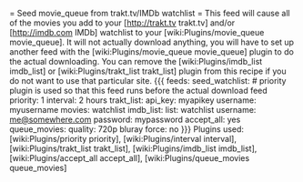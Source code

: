 = Seed movie_queue from trakt.tv/IMDb watchlist =
This feed will cause all of the movies you add to your [http://trakt.tv trakt.tv] and/or [http://imdb.com IMDb] watchlist to your [wiki:Plugins/movie_queue movie_queue]. It will not actually download anything, you will have to set up another feed with the [wiki:Plugins/movie_queue movie_queue] plugin to do the actual downloading. You can remove the [wiki:Plugins/imdb_list imdb_list] or [wiki:Plugins/trakt_list trakt_list] plugin from this recipe if you do not want to use that particular site.
{{{
feeds:
  seed_watchlist:
    # priority plugin is used so that this feed runs before the actual download feed
    priority: 1
    interval: 2 hours
    trakt_list:
      api_key: myapikey
      username: myusername
      movies: watchlist
    imdb_list:
      list: watchlist
      username: me@somewhere.com
      password: mypassword
    accept_all: yes
    queue_movies:
      quality: 720p bluray
      force: no
}}}
Plugins used: [wiki:Plugins/priority priority], [wiki:Plugins/interval interval], [wiki:Plugins/trakt_list trakt_list], [wiki:Plugins/imdb_list imdb_list], [wiki:Plugins/accept_all accept_all], [wiki:Plugins/queue_movies queue_movies]